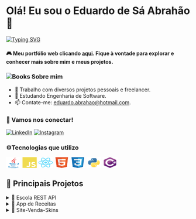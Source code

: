 # Olá! Eu sou o Eduardo de Sá Abrahão 👋

[![Typing SVG](https://readme-typing-svg.demolab.com?font=Fira+Code&weight=600&size=19&pause=1000&color=87bbff&vCenter=true&width=600&height=22&lines=%F0%9F%92%BB+Sou+Desenvolvedor+FullStack;%F0%9F%92%96+Estudante+de+Engenharia+de+Software;%F0%9F%A7%91%F0%9F%8F%BD%E2%80%8D%F0%9F%92%BB+Freelancer+e+Trabalhos+Pessoais;%F0%9F%91%80+Conhe%C3%A7a+meus+projetos)](https://git.io/typing-svg)

#### 🎮 Meu portfólio web clicando [aqui](https://abrahao02.github.io/PortifolioWeb/). Fique à vontade para explorar e conhecer mais sobre mim e meus projetos.


### <img src="https://raw.githubusercontent.com/Tarikul-Islam-Anik/Animated-Fluent-Emojis/master/Emojis/Objects/Books.png" alt="Books" width="30" height="30" /> Sobre mim
- 🔭 Trabalho com diversos projetos pessoais e freelancer.
- 🌱 Estudando Engenharia de Software.
- 📫 Contate-me: eduardo.abrahao@hotmail.com.

### 🎉 Vamos nos conectar!
[![LinkedIn](https://img.shields.io/badge/LinkedIn-0077B5?style=for-the-badge&logo=linkedin&logoColor=white)](https://www.linkedin.com/in/eduardo-abrah%C3%A3o-160957238/)
[![Instagram](https://img.shields.io/badge/-Instagram-%23E4405F?style=for-the-badge&logo=instagram&logoColor=white)](https://www.instagram.com/eduardo_abrahao/)
<br>
### ⚙Tecnologias que utilizo
<div style="display: inline_block">
  <img align="center" alt="Edu-C#" height="30" width="40" src="https://raw.githubusercontent.com/devicons/devicon/master/icons/java/java-original.svg">
  <img align="center" alt="Edu-Js" height="30" width="40" src="https://raw.githubusercontent.com/devicons/devicon/master/icons/javascript/javascript-plain.svg">
  <img align="center" alt="Edu-React" height="30" width="40" src="https://raw.githubusercontent.com/devicons/devicon/master/icons/react/react-original.svg">
  <img align="center" alt="Edu-HTML" height="30" width="40" src="https://raw.githubusercontent.com/devicons/devicon/master/icons/html5/html5-original.svg">
  <img align="center" alt="Edu-CSS" height="30" width="40" src="https://raw.githubusercontent.com/devicons/devicon/master/icons/css3/css3-original.svg">
  <img align="center" alt="Edu-Python" height="30" width="40" src="https://raw.githubusercontent.com/devicons/devicon/master/icons/python/python-original.svg">
  <img align="center" alt="Edu-C#" height="30" width="40" src="https://raw.githubusercontent.com/devicons/devicon/master/icons/csharp/csharp-original.svg">
  
</div>

## 🚀 Principais Projetos

<details>
  <summary>🔹 Escola REST API</summary>

  **Descrição:**  
  API em **Spring Boot** para gerenciar alunos, disciplinas e notas, com autenticação básica para professores.  

  **Tecnologias:**  
  - Java 17, Spring Boot 3, PostgreSQL  
  - Docker + Docker Compose, JUnit 5, Lombok, Maven  

  **Funcionalidades:**  
  - CRUD de alunos e disciplinas  
  - Atribuição de notas e listagem de aprovados/reprovados  
  - Autenticação básica (Basic Auth)  
  - Testes unitários com cobertura > 80%  

  🔗 [Repositório](https://github.com/Abrahao02/EscolaREST)  
</details>

<details>
  <summary>🔹 App de Receitas</summary>

  **Descrição:**  
  Aplicativo para **Android** que permite aos usuários guardar e calcular receitas, com autenticação e armazenamento na nuvem.  

  **Tecnologias utilizadas:**  
  - Android Studio  
  - Firebase Authentication  
  - Firebase Firestore  

  **Funcionalidades:**  
  - Cadastro e login de usuários  
  - Recuperação de senha  
  - Armazenamento de receitas  
  - Cálculo do custo total das receitas  
  - Interface amigável para visualização e gerenciamento das receitas  

  🔗 [Repositório](https://github.com/Abrahao02/ReceitaAplicativoAndroid)  
</details>

<details>
  <summary>🔹 Site-Venda-Skins</summary>

  **Descrição:**  
  Projeto de site de venda de skins desenvolvido em **C#** utilizando **Razor Pages** e banco de dados para operações CRUD.  

  **Tecnologias utilizadas:**  
  - C#  
  - Razor Pages  
  - Banco de Dados  
  - Azure  

  **Funcionalidades:**  
  - CRUD de skins (criar, visualizar, atualizar e excluir)  
  - Visualização de skins disponíveis para venda  
  - Autenticação e autorização de usuários  
  - Gerenciamento de usuários  

  🔗 [Repositório](https://github.com/Abrahao02/CS2SKINWebApplication)  
  🌐 [Acesse o projeto online](https://infnet-aluno2023-01.azurewebsites.net/)  
</details>

